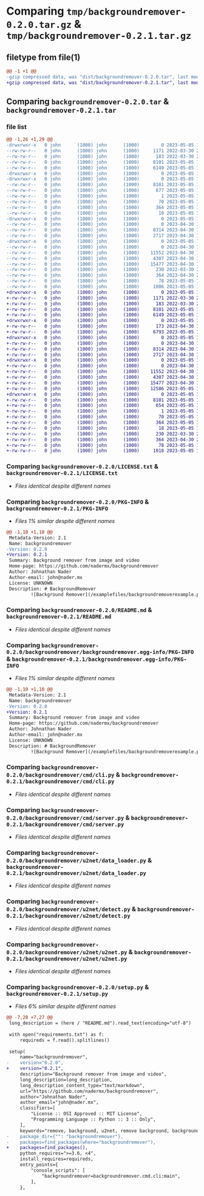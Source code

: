 # Comparing `tmp/backgroundremover-0.2.0.tar.gz` & `tmp/backgroundremover-0.2.1.tar.gz`

## filetype from file(1)

```diff
@@ -1 +1 @@
-gzip compressed data, was "dist/backgroundremover-0.2.0.tar", last modified: Fri May  5 19:23:18 2023, max compression
+gzip compressed data, was "dist/backgroundremover-0.2.1.tar", last modified: Fri May  5 19:51:39 2023, max compression
```

## Comparing `backgroundremover-0.2.0.tar` & `backgroundremover-0.2.1.tar`

### file list

```diff
@@ -1,26 +1,29 @@
-drwxrwxr-x   0 john      (1000) john      (1000)        0 2023-05-05 19:23:18.000000 backgroundremover-0.2.0/
--rw-rw-r--   0 john      (1000) john      (1000)     1171 2022-03-30 21:01:22.000000 backgroundremover-0.2.0/LICENSE.txt
--rw-rw-r--   0 john      (1000) john      (1000)      183 2022-03-30 21:01:22.000000 backgroundremover-0.2.0/MANIFEST.in
--rw-rw-r--   0 john      (1000) john      (1000)     8101 2023-05-05 19:23:18.000000 backgroundremover-0.2.0/PKG-INFO
--rw-rw-r--   0 john      (1000) john      (1000)     6149 2023-05-05 19:20:58.000000 backgroundremover-0.2.0/README.md
-drwxrwxr-x   0 john      (1000) john      (1000)        0 2023-05-05 19:23:18.000000 backgroundremover-0.2.0/backgroundremover/
-drwxrwxr-x   0 john      (1000) john      (1000)        0 2023-05-05 19:23:18.000000 backgroundremover-0.2.0/backgroundremover/backgroundremover.egg-info/
--rw-rw-r--   0 john      (1000) john      (1000)     8101 2023-05-05 19:23:18.000000 backgroundremover-0.2.0/backgroundremover/backgroundremover.egg-info/PKG-INFO
--rw-rw-r--   0 john      (1000) john      (1000)      677 2023-05-05 19:23:18.000000 backgroundremover-0.2.0/backgroundremover/backgroundremover.egg-info/SOURCES.txt
--rw-rw-r--   0 john      (1000) john      (1000)        1 2023-05-05 19:23:18.000000 backgroundremover-0.2.0/backgroundremover/backgroundremover.egg-info/dependency_links.txt
--rw-rw-r--   0 john      (1000) john      (1000)       70 2023-05-05 19:23:18.000000 backgroundremover-0.2.0/backgroundremover/backgroundremover.egg-info/entry_points.txt
--rw-rw-r--   0 john      (1000) john      (1000)      364 2023-05-05 19:23:18.000000 backgroundremover-0.2.0/backgroundremover/backgroundremover.egg-info/requires.txt
--rw-rw-r--   0 john      (1000) john      (1000)       10 2023-05-05 19:23:18.000000 backgroundremover-0.2.0/backgroundremover/backgroundremover.egg-info/top_level.txt
-drwxrwxr-x   0 john      (1000) john      (1000)        0 2023-05-05 19:23:18.000000 backgroundremover-0.2.0/backgroundremover/cmd/
--rw-rw-r--   0 john      (1000) john      (1000)        0 2023-04-30 19:07:55.000000 backgroundremover-0.2.0/backgroundremover/cmd/__init__.py
--rw-rw-r--   0 john      (1000) john      (1000)     8314 2023-04-30 19:07:55.000000 backgroundremover-0.2.0/backgroundremover/cmd/cli.py
--rw-rw-r--   0 john      (1000) john      (1000)     2717 2023-04-30 19:07:55.000000 backgroundremover-0.2.0/backgroundremover/cmd/server.py
-drwxrwxr-x   0 john      (1000) john      (1000)        0 2023-05-05 19:23:18.000000 backgroundremover-0.2.0/backgroundremover/u2net/
--rw-rw-r--   0 john      (1000) john      (1000)        0 2023-04-30 19:07:55.000000 backgroundremover-0.2.0/backgroundremover/u2net/__init__.py
--rw-rw-r--   0 john      (1000) john      (1000)    11552 2023-04-30 19:07:55.000000 backgroundremover-0.2.0/backgroundremover/u2net/data_loader.py
--rw-rw-r--   0 john      (1000) john      (1000)     4307 2023-04-30 19:07:55.000000 backgroundremover-0.2.0/backgroundremover/u2net/detect.py
--rw-rw-r--   0 john      (1000) john      (1000)    15477 2023-04-30 19:07:55.000000 backgroundremover-0.2.0/backgroundremover/u2net/u2net.py
--rw-rw-r--   0 john      (1000) john      (1000)      230 2022-03-30 21:01:23.000000 backgroundremover-0.2.0/pyproject.toml
--rw-rw-r--   0 john      (1000) john      (1000)      364 2023-04-30 21:22:20.000000 backgroundremover-0.2.0/requirements.txt
--rw-rw-r--   0 john      (1000) john      (1000)       78 2023-05-05 19:23:18.000000 backgroundremover-0.2.0/setup.cfg
--rw-rw-r--   0 john      (1000) john      (1000)     1086 2023-05-05 19:23:15.000000 backgroundremover-0.2.0/setup.py
+drwxrwxr-x   0 john      (1000) john      (1000)        0 2023-05-05 19:51:39.000000 backgroundremover-0.2.1/
+-rw-rw-r--   0 john      (1000) john      (1000)     1171 2022-03-30 21:01:22.000000 backgroundremover-0.2.1/LICENSE.txt
+-rw-rw-r--   0 john      (1000) john      (1000)      183 2022-03-30 21:01:22.000000 backgroundremover-0.2.1/MANIFEST.in
+-rw-rw-r--   0 john      (1000) john      (1000)     8101 2023-05-05 19:51:39.000000 backgroundremover-0.2.1/PKG-INFO
+-rw-rw-r--   0 john      (1000) john      (1000)     6149 2023-05-05 19:20:58.000000 backgroundremover-0.2.1/README.md
+drwxrwxr-x   0 john      (1000) john      (1000)        0 2023-05-05 19:51:39.000000 backgroundremover-0.2.1/backgroundremover/
+-rw-rw-r--   0 john      (1000) john      (1000)      173 2023-04-30 19:07:55.000000 backgroundremover-0.2.1/backgroundremover/__init__.py
+-rw-rw-r--   0 john      (1000) john      (1000)     6793 2023-05-05 19:18:41.000000 backgroundremover-0.2.1/backgroundremover/bg.py
+drwxrwxr-x   0 john      (1000) john      (1000)        0 2023-05-05 19:51:39.000000 backgroundremover-0.2.1/backgroundremover/cmd/
+-rw-rw-r--   0 john      (1000) john      (1000)        0 2023-04-30 19:07:55.000000 backgroundremover-0.2.1/backgroundremover/cmd/__init__.py
+-rw-rw-r--   0 john      (1000) john      (1000)     8314 2023-04-30 19:07:55.000000 backgroundremover-0.2.1/backgroundremover/cmd/cli.py
+-rw-rw-r--   0 john      (1000) john      (1000)     2717 2023-04-30 19:07:55.000000 backgroundremover-0.2.1/backgroundremover/cmd/server.py
+drwxrwxr-x   0 john      (1000) john      (1000)        0 2023-05-05 19:51:39.000000 backgroundremover-0.2.1/backgroundremover/u2net/
+-rw-rw-r--   0 john      (1000) john      (1000)        0 2023-04-30 19:07:55.000000 backgroundremover-0.2.1/backgroundremover/u2net/__init__.py
+-rw-rw-r--   0 john      (1000) john      (1000)    11552 2023-04-30 19:07:55.000000 backgroundremover-0.2.1/backgroundremover/u2net/data_loader.py
+-rw-rw-r--   0 john      (1000) john      (1000)     4307 2023-04-30 19:07:55.000000 backgroundremover-0.2.1/backgroundremover/u2net/detect.py
+-rw-rw-r--   0 john      (1000) john      (1000)    15477 2023-04-30 19:07:55.000000 backgroundremover-0.2.1/backgroundremover/u2net/u2net.py
+-rw-rw-r--   0 john      (1000) john      (1000)    12586 2023-05-05 19:18:06.000000 backgroundremover-0.2.1/backgroundremover/utilities.py
+drwxrwxr-x   0 john      (1000) john      (1000)        0 2023-05-05 19:51:39.000000 backgroundremover-0.2.1/backgroundremover.egg-info/
+-rw-rw-r--   0 john      (1000) john      (1000)     8101 2023-05-05 19:51:39.000000 backgroundremover-0.2.1/backgroundremover.egg-info/PKG-INFO
+-rw-rw-r--   0 john      (1000) john      (1000)      654 2023-05-05 19:51:39.000000 backgroundremover-0.2.1/backgroundremover.egg-info/SOURCES.txt
+-rw-rw-r--   0 john      (1000) john      (1000)        1 2023-05-05 19:51:39.000000 backgroundremover-0.2.1/backgroundremover.egg-info/dependency_links.txt
+-rw-rw-r--   0 john      (1000) john      (1000)       70 2023-05-05 19:51:39.000000 backgroundremover-0.2.1/backgroundremover.egg-info/entry_points.txt
+-rw-rw-r--   0 john      (1000) john      (1000)      364 2023-05-05 19:51:39.000000 backgroundremover-0.2.1/backgroundremover.egg-info/requires.txt
+-rw-rw-r--   0 john      (1000) john      (1000)       18 2023-05-05 19:51:39.000000 backgroundremover-0.2.1/backgroundremover.egg-info/top_level.txt
+-rw-rw-r--   0 john      (1000) john      (1000)      230 2022-03-30 21:01:23.000000 backgroundremover-0.2.1/pyproject.toml
+-rw-rw-r--   0 john      (1000) john      (1000)      364 2023-04-30 21:22:20.000000 backgroundremover-0.2.1/requirements.txt
+-rw-rw-r--   0 john      (1000) john      (1000)       78 2023-05-05 19:51:39.000000 backgroundremover-0.2.1/setup.cfg
+-rw-rw-r--   0 john      (1000) john      (1000)     1018 2023-05-05 19:51:38.000000 backgroundremover-0.2.1/setup.py
```

### Comparing `backgroundremover-0.2.0/LICENSE.txt` & `backgroundremover-0.2.1/LICENSE.txt`

 * *Files identical despite different names*

### Comparing `backgroundremover-0.2.0/PKG-INFO` & `backgroundremover-0.2.1/PKG-INFO`

 * *Files 1% similar despite different names*

```diff
@@ -1,10 +1,10 @@
 Metadata-Version: 2.1
 Name: backgroundremover
-Version: 0.2.0
+Version: 0.2.1
 Summary: Background remover from image and video
 Home-page: https://github.com/nadermx/backgroundremover
 Author: Johnathan Nader
 Author-email: john@nader.mx
 License: UNKNOWN
 Description: # BackgroundRemover
         ![Background Remover](/examplefiles/backgroundremoverexample.png)
```

### Comparing `backgroundremover-0.2.0/README.md` & `backgroundremover-0.2.1/README.md`

 * *Files identical despite different names*

### Comparing `backgroundremover-0.2.0/backgroundremover/backgroundremover.egg-info/PKG-INFO` & `backgroundremover-0.2.1/backgroundremover.egg-info/PKG-INFO`

 * *Files 1% similar despite different names*

```diff
@@ -1,10 +1,10 @@
 Metadata-Version: 2.1
 Name: backgroundremover
-Version: 0.2.0
+Version: 0.2.1
 Summary: Background remover from image and video
 Home-page: https://github.com/nadermx/backgroundremover
 Author: Johnathan Nader
 Author-email: john@nader.mx
 License: UNKNOWN
 Description: # BackgroundRemover
         ![Background Remover](/examplefiles/backgroundremoverexample.png)
```

### Comparing `backgroundremover-0.2.0/backgroundremover/cmd/cli.py` & `backgroundremover-0.2.1/backgroundremover/cmd/cli.py`

 * *Files identical despite different names*

### Comparing `backgroundremover-0.2.0/backgroundremover/cmd/server.py` & `backgroundremover-0.2.1/backgroundremover/cmd/server.py`

 * *Files identical despite different names*

### Comparing `backgroundremover-0.2.0/backgroundremover/u2net/data_loader.py` & `backgroundremover-0.2.1/backgroundremover/u2net/data_loader.py`

 * *Files identical despite different names*

### Comparing `backgroundremover-0.2.0/backgroundremover/u2net/detect.py` & `backgroundremover-0.2.1/backgroundremover/u2net/detect.py`

 * *Files identical despite different names*

### Comparing `backgroundremover-0.2.0/backgroundremover/u2net/u2net.py` & `backgroundremover-0.2.1/backgroundremover/u2net/u2net.py`

 * *Files identical despite different names*

### Comparing `backgroundremover-0.2.0/setup.py` & `backgroundremover-0.2.1/setup.py`

 * *Files 6% similar despite different names*

```diff
@@ -7,28 +7,27 @@
 long_description = (here / "README.md").read_text(encoding="utf-8")
 
 with open("requirements.txt") as f:
     requireds = f.read().splitlines()
 
 setup(
     name="backgroundremover",
-    version="0.2.0",
+    version="0.2.1",
     description="Background remover from image and video",
     long_description=long_description,
     long_description_content_type="text/markdown",
     url="https://github.com/nadermx/backgroundremover",
     author="Johnathan Nader",
     author_email="john@nader.mx",
     classifiers=[
         "License :: OSI Approved :: MIT License",
         "Programming Language :: Python :: 3 :: Only",
     ],
     keywords="remove, background, u2net, remove background, background remover",
-    package_dir={"": "backgroundremover"},
-    packages=find_packages(where="backgroundremover"),
+    packages=find_packages(),
     python_requires=">=3.6, <4",
     install_requires=requireds,
     entry_points={
         "console_scripts": [
             "backgroundremover=backgroundremover.cmd.cli:main",
         ],
     },
```

